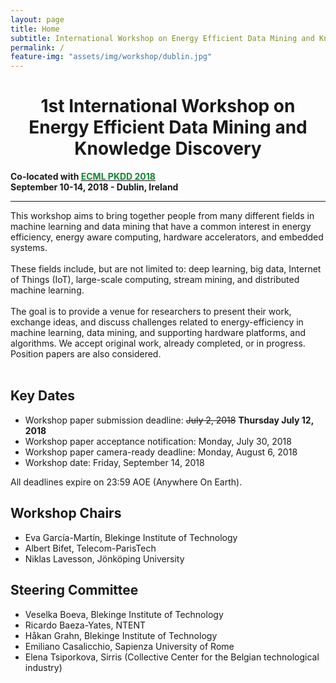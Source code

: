 ```yaml
---
layout: page
title: Home
subtitle: International Workshop on Energy Efficient Data Mining and Knowledge Discovery
permalink: /
feature-img: "assets/img/workshop/dublin.jpg"
---
```

<h1 style="text-align: center">1st International Workshop on Energy Efficient Data Mining and Knowledge Discovery</h1>

**Co-located with <a href="http://www.ecmlpkdd2018.org/" target="_blank" rel="noopener"> <span style="color:#10872F">ECML PKDD 2018</span></a>**   
**September 10-14, 2018 - Dublin, Ireland**

<hr>

This workshop aims to bring together people from many different fields
in machine learning and data mining that have a common interest in
energy efficiency, energy aware computing, hardware accelerators,
and embedded systems.<br />
<br />
These fields include, but are not limited to: deep learning,
big data, Internet of Things (IoT), large-scale computing,
stream mining, and distributed machine learning.<br />
<br />
The goal is to provide a venue for researchers to present their work,
exchange ideas, and discuss challenges related to energy-efficiency 
in machine learning, data mining, and supporting hardware platforms, 
and algorithms.
We accept original work, already completed, or in progress.
Position papers are also considered.
<br /><br />

## Key Dates
 * Workshop paper submission deadline: ~~July 2, 2018~~ <strong>  Thursday July 12, 2018</strong>
 * Workshop paper acceptance notification: Monday, July 30, 2018
 * Workshop paper camera-ready deadline: Monday, August 6, 2018
 * Workshop date: Friday, September 14, 2018 

All deadlines expire on 23:59 AOE (Anywhere On Earth).


## Workshop Chairs

* Eva García-Martín, Blekinge Institute of Technology
* Albert Bifet, Telecom-ParisTech
* Niklas Lavesson, Jönköping University
 
## Steering Committee

* Veselka Boeva,  Blekinge Institute of Technology
* Ricardo Baeza-Yates, NTENT
* Håkan Grahn, Blekinge Institute of Technology
* Emiliano Casalicchio, Sapienza University of Rome
* Elena Tsiporkova, Sirris (Collective Center for the Belgian technological industry)
